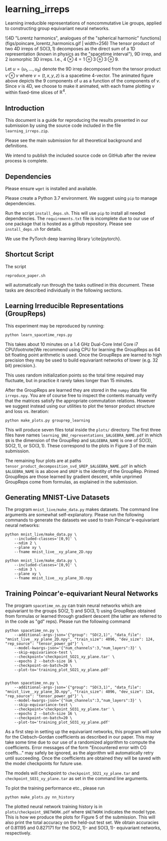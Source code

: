 

# learning_irreps
Learning irreducible representations of noncommutative Lie groups, applied to constructing group equivariant neural networks.


![4D "Lorentz harmonics", analogues of the "spherical harmonic" functions](figs/poincare_lorentz_harmonics.gif | width=256)
The tensor product of two 4D irreps of $\text{SO}(3,1)$ decomposes as the direct sum of a 1D representation (known in physics as the "spacetime interval"), 9D irrep, and 2 isomorphic 3D irreps. I.e., $4 \otimes 4 = 1 \oplus 3 \oplus 3 \oplus 9$.

Let $u = (u_1, ..., u_9)$ denote the 9D irrep decomposed from the tensor product $v \otimes v$ where $v = (t,x,y,z)$ is a spacetime 4-vector. The animated figure above depicts the 9 components of $u$ as a function of the components of $v$. Since $v$ is 4D, we choose to make it animated, with each frame plotting v within fixed-time slices of $\mathbb{R}^4$.

<!-- ![Alt Text](figs/boosted_activations.gif)
The figure above shows: (left) an MNIST live digit in the xt plane, under the action of a Lorentz boost in the x direction; (right) all activations of a layer of an SO(1,1)-equivariant LAN (Lie Algebraic Network) as the boost is applied. Though the activations are comprised of fields of representations (more formally, [a section of a vector bundle associated to a principal bundle](https://papers.nips.cc/paper/9114-a-general-theory-of-equivariant-cnns-on-homogeneous-spaces.pdf)), they are plotted here as vectors with tails at the origin to make it easier to see the covariance. -->



## Introduction
This document is a guide for reproducing the results presented in our submission by using the source code included in the file `learning_irreps.zip`.

Please see the main submission for all theoretical background and definitions.

We intend to publish the included source code on GitHub after the review process is complete.

## Dependencies
Please ensure `wget` is installed and available.

Please create a Python 3.7 environment. We suggest using `pip` to manage dependencies.

Run the script `install_deps.sh`. This will use `pip` to install all needed dependencies. The `requirements.txt` file is incomplete due to our use of one package that is hosted as a github repository. Please see `install_deps.sh` for details.

We use the PyTorch deep learning library \cite{pytorch}.


## Shortcut Script
The script
```
reproduce_paper.sh
```
will automatically run through the tasks outlined in this document. These tasks are described individually in the following sections.

## Learning Irreducible Representations (GroupReps)
This experiment may be reproduced by running:
```
python learn_spacetime_reps.py
```
This takes about 10 minutes on a 1.4 GHz Dual-Core Intel Core i7 CPU\footnote{We recommend using CPU for learning the GroupReps as 64 bit floating point arithmetic is used. Once the GroupReps are learned to high precision they may be used to build equivariant networks of lower (e.g. 32 bit) precision.}.

This uses random initialization points so the total time required may fluctuate, but in practice it rarely takes longer than 15 minutes.

After the GroupReps are learned they are stored in the `numpy` data file `irreps.npy`. You are of course free to inspect the contents manually verify that the matrices satisfy the appropriate commutation relations. However we suggest instead using our utilities to plot the tensor product structure and loss vs. iteration:
```
python make_plots.py grouprep_learning
```
This will produce seven files total inside the `plots/` directory. The first three files have names `learning_$Nd_representations_$ALGEBRA_NAME.pdf` in which `$N` is the dimension of the GroupRep and `$ALGEBRA_NAME` is one of $\text{SO}(3), \text{SO}(2,1),$ or $\text{SO}(3,1)$. These correspond to the plots in Figure 3 of the main submission.

The remaining four plots are at paths
`tensor_product_decomposition_svd_$REP_$ALGEBRA_NAME.pdf`
in which `$ALGEBRA_NAME` is as above and `$REP` is the identity of the GroupRep. Primed GroupReps are those learned by gradient descent, while unprimed GroupReps come from formulas, as explained in the submission.

## Generating MNIST-Live Datasets
The program `mnist_live/make_data.py` makes datasets. The command line arguments are somewhat self-explanatory. Please run the following commands to generate the datasets we used to train Poincar\'e-equivariant neural networks:
```
python mnist_live/make_data.py \
    --included-classes='[0,9]' \
    --ndim 2 \
    --plane xy \
    --fname mnist_live__xy_plane_2D.npy

python mnist_live/make_data.py \
    --included-classes='[0,9]' \
    --ndim 3 \
    --plane xy \
    --fname mnist_live__xy_plane_3D.npy
```


## Training Poincar\'e-equivariant Neural Networks
The program `spacetime_nn.py` can train neural networks which are equivariant to the groups $\text{SO}(2,1)$ and $\text{SO}(3,1)$ using GroupReps obtained from formulas or learned through gradient descent (the latter are referred to in the code as "gd" reps).
Please run the following command
```
python spacetime_nn.py \
    --additional-args-json='{"group": "SO(2,1)", "data_file": "mnist_live__xy_plane_2D.npy", "train_size": 4096, "dev_size": 124, "rep_source": "tensor_power_gd"}' \
    --model-kwargs-json='{"num_channels":3,"num_layers":3}' \
    --skip-equivariance-test \
    --checkpoint='checkpoint_SO21_xy_plane.tar' \
    --epochs 2 --batch-size 16 \
    --checkpoint-on-batch=20 \
    --plot-to='training_plot_SO21_xy_plane.pdf'


python spacetime_nn.py \
    --additional-args-json='{"group": "SO(3,1)", "data_file": "mnist_live__xy_plane_3D.npy", "train_size": 4096, "dev_size": 124, "rep_source": "tensor_power_gd"}' \
    --model-kwargs-json='{"num_channels":3,"num_layers":3}' \
    --skip-equivariance-test \
    --checkpoint='checkpoint_SO31_xy_plane.tar' \
    --epochs 2 --batch-size 16 \
    --checkpoint-on-batch=20 \
    --plot-to='training_plot_SO31_xy_plane.pdf'
```

As a first step in setting up the equivariant networks, this program will solve for the Clebsch-Gordan coefficients as described in our paper. This may take some time due to our use of a randomized algorithm to compute the coefficients. Error messages of the form "Encountered error with CG coeffs..." may safely be ignored, as the algorithm will automatically retry until succeeding. Once the coefficients are obtained they will be saved with the model checkpoints for future use.

The models will checkpoint to `checkpoint_SO21_xy_plane.tar` and `checkpoint_SO31_xy_plane.tar` as set in the command line arguments.


To plot the training performance etc., please run
```
python make_plots.py nn_history
```
The plotted neural network training history is in `plots/checkpoint_$NETWORK.pdf` where `$NETWORK` indicates the model type. This is how we produce the plots for Figure 5 of the submission.
This will also print the total accuracy on the held-out test set. We obtain accuracies of $0.81195$ and $0.827171$ for the $\text{SO}(2,1)$- and $\text{SO}(3,1)$- equivariant networks, respectively.
